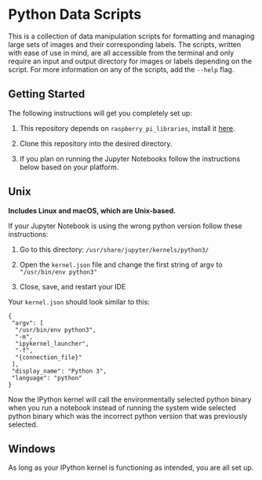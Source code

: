# Python Data Scripts

This is a collection of data manipulation scripts for formatting and managing large sets of images and their corresponding labels. The scripts, written with ease of use in mind, are all accessible from the terminal and only require an input and output directory for images or labels depending on the script. For more information on any of the scripts, add the `--help` flag.

## Getting Started

The following instructions will get you completely set up:

1. This repository depends on `raspberry_pi_libraries`, install it [here](https://gitlab.com/rohand2412/raspberry_pi_libraries).

2. Clone this repository into the desired directory.

3. If you plan on running the Jupyter Notebooks follow the instructions below based on your platform.

## Unix

**Includes Linux and macOS, which are Unix-based.**

If your Jupyter Notebook is using the wrong python version follow these instructions:

1. Go to this directory: `/usr/share/jupyter/kernels/python3/`

2. Open the `kernel.json` file and change the first string of argv to `"/usr/bin/env python3"`

3. Close, save, and restart your IDE

Your `kernel.json` should look similar to this:

    {
     "argv": [
      "/usr/bin/env python3",
      "-m",
      "ipykernel_launcher",
      "-f",
      "{connection_file}"
     ],
     "display_name": "Python 3",
     "language": "python"
    }

Now the IPython kernel will call the environmentally selected python binary when you run a notebook instead of running the system wide selected python binary which was the incorrect python version that was previously selected.

## Windows

As long as your IPython kernel is functioning as intended, you are all set up.